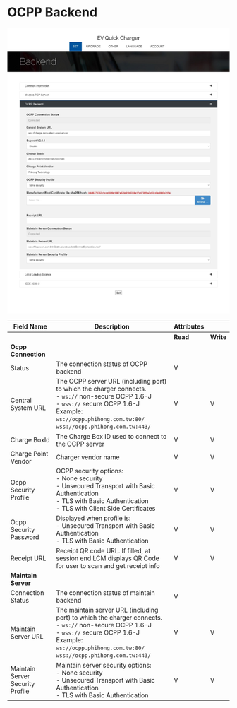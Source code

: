 # OCPP Backend

![Download Log Screenshot](img/ocpp_backend.jpeg)

| Field Name                  | Description                                                                                                                   | Attributes |     |
|-----------------------------|-------------------------------------------------------------------------------------------------------------------------------|------------|-----|
|                             |                                                                                                                               | **Read**   | **Write** |
| **Ocpp Connection**         |                                                                                                                               |            |     |
| Status                      | The connection status of OCPP backend                                                                                         | V          |     |
| Central System URL          | The OCPP server URL (including port) to which the charger connects.<br/>- `ws://` non-secure OCPP 1.6-J<br/>- `wss://` secure OCPP 1.6-J<br/>Example:<br/>`ws://ocpp.phihong.com.tw:80/`<br/>`wss://ocpp.phihong.com.tw:443/` | V          | V   |
| Charge BoxId                | The Charge Box ID used to connect to the OCPP server                                                                          | V          | V   |
| Charge Point Vendor         | Charger vendor name                                                                                                           | V          | V   |
| Ocpp Security Profile       | OCPP security options:<br/>- None security<br/>- Unsecured Transport with Basic Authentication<br/>- TLS with Basic Authentication<br/>- TLS with Client Side Certificates | V | V |
| Ocpp Security Password      | Displayed when profile is:<br/>- Unsecured Transport with Basic Authentication<br/>- TLS with Basic Authentication            | V          | V   |
| Receipt URL                 | Receipt QR code URL. If filled, at session end LCM displays QR Code for user to scan and get receipt info                      | V          | V   |
| **Maintain Server**         |                                                                                                                               |            |     |
| Connection Status           | The connection status of maintain backend                                                                                     | V          |     |
| Maintain Server URL         | The maintain server URL (including port) to which the charger connects.<br/>- `ws://` non-secure OCPP 1.6-J<br/>- `wss://` secure OCPP 1.6-J<br/>Example:<br/>`ws://ocpp.phihong.com.tw:80/`<br/>`wss://ocpp.phihong.com.tw:443/` | V | V |
| Maintain Server Security Profile | Maintain server security options:<br/>- None security<br/>- Unsecured Transport with Basic Authentication<br/>- TLS with Basic Authentication | V | V |